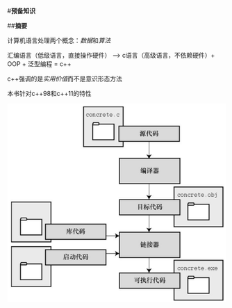 #**预备知识**

##**摘要**

计算机语言处理两个概念：*数据*和*算法*

汇编语言（低级语言，直接操作硬件） --> c语言（高级语言，不依赖硬件）+ OOP + 泛型编程 = c++

c++强调的是*实用价值*而不是意识形态方法

本书针对c++98和c++11的特性

![编程步骤](https://github.com/caibao0000/Cpp_Primer_Plus_Practice/blob/master/notes/ch01/1-compiler-and-linker.png)
